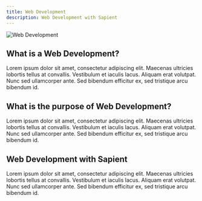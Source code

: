 ```yaml
---
title: Web Development
description: Web Development with Sapient
---
```


<div>
  <img src="https://sbmedia.blob.core.windows.net/images/colleagues-working-on-web-design.jpg" srcset="https://sbmedia.blob.core.windows.net/images/colleagues-working-on-web-design.jpg 2x" alt="Web Development"/>
</div>

## What is a Web Development?
Lorem ipsum dolor sit amet, consectetur adipiscing elit.
Maecenas ultricies lobortis tellus at convallis.
Vestibulum et iaculis lacus. Aliquam erat volutpat.
Nunc sed ullamcorper ante. Sed bibendum efficitur ex, sed tristique arcu bibendum id.

## What is the purpose of Web Development?
Lorem ipsum dolor sit amet, consectetur adipiscing elit.
Maecenas ultricies lobortis tellus at convallis.
Vestibulum et iaculis lacus. Aliquam erat volutpat.
Nunc sed ullamcorper ante. Sed bibendum efficitur ex, sed tristique arcu bibendum id.

## Web Development with Sapient
Lorem ipsum dolor sit amet, consectetur adipiscing elit.
Maecenas ultricies lobortis tellus at convallis.
Vestibulum et iaculis lacus. Aliquam erat volutpat.
Nunc sed ullamcorper ante. Sed bibendum efficitur ex, sed tristique arcu bibendum id.
